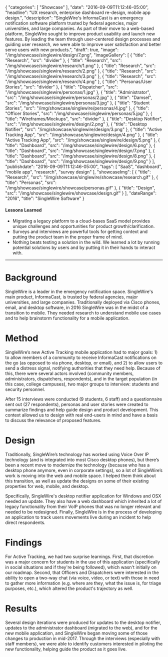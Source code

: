 {
   "categories": [
      "Showcase"
   ],
   "date": "2016-09-09T11:12:46-05:00",
   "headline": "UX research, enterprise dashboard re-design, mobile app design.",
   "description": "SingleWire's InformaCast is an emergency notification software platform trusted by federal agencies, major universities, and large companies. As part of their move to a web-based platform, SingleWire sought to improve product usability and launch new features. By leading the team through user-centered design processes and guiding user research, we were able to improve user satisfaction and better serve users with new products.",
   "draft": true,
   "image": "/img/showcase/singlewire/design/7.png",
   "imageGallery": [
     {
       "title": "Research",
       "src": "divider"
     },
     {
       "title": "Research",
       "src": "/img/showcase/singlewire/research/1.png"
     },
     {
       "title": "Research",
       "src": "/img/showcase/singlewire/research/2.png"
     },
     {
       "title": "Research",
       "src": "/img/showcase/singlewire/research/3.png"
     },
     {
       "title": "Research",
       "src": "/img/showcase/singlewire/research/4.png"
     },
     {
       "title": "Personas/User Stories",
       "src": "divider"
     },
     {
       "title": "Dispatcher",
       "src": "/img/showcase/singlewire/personas/1.jpg"
     },
     {
       "title": "Administrator",
       "src": "/img/showcase/singlewire/personas/2.jpg"
     },
     {
       "title": "Damsel",
       "src": "/img/showcase/singlewire/personas/3.jpg"
     },
     {
       "title": "Student Stories",
       "src": "/img/showcase/singlewire/personas/4.jpg"
     },
     {
       "title": "Officer Stories",
       "src": "/img/showcase/singlewire/personas/5.jpg"
     },
     {
       "title": "Wireframes/Mockups",
       "src": "divider"
     },
     {
       "title": "Desktop Notifier",
       "src": "/img/showcase/singlewire/design/2.png"
     },
     {
       "title": "Desktop Notifier",
       "src": "/img/showcase/singlewire/design/3.png"
     },
     {
       "title": "Active Tracking App",
       "src": "/img/showcase/singlewire/design/4.png"
     },
     {
       "title": "Active Tracking App",
       "src": "/img/showcase/singlewire/design/5.png"
     },
     {
       "title": "Dashboard",
       "src": "/img/showcase/singlewire/design/6.png"
     },
     {
       "title": "Dashboard",
       "src": "/img/showcase/singlewire/design/7.png"
     },
     {
       "title": "Dashboard",
       "src": "/img/showcase/singlewire/design/8.png"
     },
     {
       "title": "Dashboard",
       "src": "/img/showcase/singlewire/design/9.png"
     }
   ],
   "publishdate": "2016-09-09T11:12:46-05:00",
   "tags": [
      "SaaS",
      "dashboard",
      "mobile app",
      "research",
      "survey design"
   ],
   "showcaseImg": [
     {
       "title": "Research",
       "src": "/img/showcase/singlewire/showcase/research.gif"
     },
     {
       "title": "Personas",
       "src": "/img/showcase/singlewire/showcase/personas.gif"
     },
     {
       "title": "Design",
       "src": "/img/showcase/singlewire/showcase/design.gif"
     }
   ],
   "dateRange": "2016",
   "title": "SingleWire Software"
}

<div class="tldnr">
  <h4>Lessons Learned</h4>
  <ul>
    <li>Migrating a legacy platform to a cloud-bases SaaS model provides unique challenges and opportunities for product growth/clarification.</li>
    <li>Surveys and interviews are powerful tools for getting context and putting the product team in the proper frame of mind.</li>
    <li>Nothing beats testing a solution in the wild. We learned a lot by running potential solutions by users and by putting it in their hands to interact with.</li>
  </ul>
</div>

---

# Background

SingleWire is a leader in the emergency notification space. SingleWire's main product, InformaCast, is trusted by federal agencies, major universities, and large companies. Traditionally deployed via Cisco phones, email, and desktop software, in 2016 SingleWire was in the midst of a transition to mobile. They needed research to understand mobile use cases and to help brainstorm functionality for a mobile application.

# Method

SingleWire’s new Active Tracking mobile application had to major goals: 1) to allow members of a community to receive InformaCast notifications on the go (as opposed to via phone, desktop, or email), and 2) to allow users to send a distress signal, notifying authorities that they need help. Because of this, there were several actors involved (community members, administrators, dispatchers, respondents), and in the target population (in this case, college campuses), two major groups to interview: students and security personnel.

After 15 interviews were conducted (9 students, 6 staff) and a questionnaire sent out (27 respondents), personas and user stories were created to summarize findings and help guide design and product development. This context allowed us to design with real end-users in mind and have a basis to discuss the relevance of proposed features.

# Design

Traditionally, SingleWire’s technology has worked using Voice Over IP technology (and is integrated into most Cisco desktop phones), but there’s been a recent move to modernize the technology (because who has a desktop phone anymore, even in corporate settings), so a lot of SingleWire’s work is moving into the web and mobile space. I helped them think about this transition, as well as update the designs on some of their existing properties for web, mobile, and desktop.

Specifically, SingleWire's desktop notifier application for Windows and OSX needed an update. They also have a web dashboard which inherited a lot of legacy functionality from their VoIP phones that was no longer relevant and needed to be redesigned. Finally, SingleWire is in the process of developing an application to track users movements live during an incident to help direct respondents.

# Findings

For Active Tracking, we had two surprise learnings. First, that discretion was a major concern for students in the use of this application (specifically in social situations and if they're being followed), which wasn't initially on our roadmap. Second, that Officers and Dispatchers were interested in the ability to open a two-way chat (via voice, video, or text) with those in need to gather more information (e.g. where are they, what the issue is, for triage purposes, etc.), which altered the product's trajectory as well.

# Results

Several design iterations were produced for updates to the desktop notifier, updates to the administrator dashboard (migrated to the web), and for the new mobile application, and SingleWire began moving some of those changes to production in mid-2017. Through the interviews (especially with staff members), we were able to identify customers interested in piloting the new functionality, helping guide the product as it goes live.
